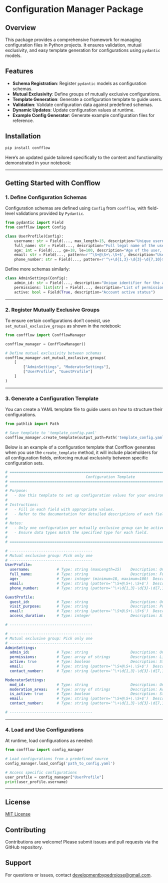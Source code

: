 # Configuration Manager Package

## Overview

This package provides a comprehensive framework for managing configuration files in Python projects. It ensures validation, mutual exclusivity, and easy template generation for configurations using `pydantic` models.

## Features

- **Schema Registration**: Register `pydantic` models as configuration schemas.
- **Mutual Exclusivity**: Define groups of mutually exclusive configurations.
- **Template Generation**: Generate a configuration template to guide users.
- **Validation**: Validate configuration data against predefined schemas.
- **Dynamic Updates**: Update configuration values at runtime.
- **Example Config Generator**: Generate example configuration files for reference.

## Installation

```bash
pip install confflow
```

Here’s an updated guide tailored specifically to the content and functionality demonstrated in your notebook:

---

## Getting Started with Confflow

### 1. **Define Configuration Schemas**

Configuration schemas are defined using `Config` from `confflow`, with field-level validations provided by `Pydantic`.

```python
from pydantic import Field
from confflow import Config

class UserProfile(Config):
    username: str = Field(..., max_length=15, description="Unique username for the user")
    full_name: str = Field(..., description="Full legal name of the user")
    age: int = Field(..., ge=18, le=100, description="Age of the user, must be between 18 and 100")
    email: str = Field(..., pattern=r'^\S+@\S+\.\S+$', description="User's email address")
    phone_number: str = Field(..., pattern=r'^\+\d{1,3}-\d{3}-\d{7,10}$', description="User's contact phone number")
```

Define more schemas similarly:

```python
class AdminSettings(Config):
    admin_id: str = Field(..., description="Unique identifier for the admin")
    permissions: list[str] = Field(..., description="List of permissions assigned to the admin")
    active: bool = Field(True, description="Account active status")
```

---

### 2. **Register Mutually Exclusive Groups**

To ensure certain configurations don’t coexist, use `set_mutual_exclusive_groups` as shown in the notebook:

```python
from confflow import ConfflowManager

confflow_manager = ConfflowManager()

# Define mutual exclusivity between schemas
confflow_manager.set_mutual_exclusive_groups(
    [
        ["AdminSettings", "ModeratorSettings"],
        ["UserProfile", "GuestProfile"]
    ]
)
```

---

### 3. **Generate a Configuration Template**

You can create a YAML template file to guide users on how to structure their configurations.

```python
from pathlib import Path

# Save template to 'template_config.yaml'
confflow_manager.create_template(output_path=Path('template_config.yaml'))
```

Below is an example of a configuration template that Confflow generates when you use the `create_template` method, it will include placeholders for all configuration fields, enforcing mutual exclusivity between specific configuration sets.

```yaml
# ================================================================================
#                                   Configuration Template                        
# ================================================================================
# 
# Purpose:
#   - Use this template to set up configuration values for your environment.
#
# Instructions:
#   - Fill in each field with appropriate values.
#   - Refer to the documentation for detailed descriptions of each field.
#
# Notes:
#   - Only one configuration per mutually exclusive group can be active at a time.
#   - Ensure data types match the specified type for each field.
#
# ================================================================================

# -------------------------------------
# Mutual exclusive group: Pick only one
# -------------------------------------
UserProfile:
  username:            # Type: string (maxLength=15)    Description: Unique username for the user
  full_name:           # Type: string                   Description: Full legal name of the user
  age:                 # Type: integer (minimum=18, maximum=100)  Description: Age of the user, must be between 18 and 100
  email:               # Type: string (pattern='^\S+@\S+\.\S+$')  Description: User's email address
  phone_number:        # Type: string (pattern='^\+\d{1,3}-\d{3}-\d{7,10}$')  Description: User's contact phone number

GuestProfile:
  guest_id:            # Type: string                   Description: Unique identifier for the guest user
  visit_purpose:       # Type: string                   Description: Purpose of the guest's visit
  email:               # Type: string (pattern='^\S+@\S+\.\S+$')  Description: Guest's email address
  access_duration:     # Type: integer                  Description: Allowed access duration in hours

# -------------------------------------

# -------------------------------------
# Mutual exclusive group: Pick only one
# -------------------------------------
AdminSettings:
  admin_id:            # Type: string                   Description: Unique identifier for the admin
  permissions:         # Type: array of strings         Description: List of permissions assigned to the admin
  active: true         # Type: boolean                  Description: Status of the admin account, active or inactive
  email:               # Type: string (pattern='^\S+@\S+\.\S+$')  Description: Admin's email address
  contact_number:      # Type: string (pattern='^\+\d{1,3}-\d{3}-\d{7,10}$')  Description: Admin's contact number

ModeratorSettings:
  mod_id:              # Type: string                   Description: Unique identifier for the moderator
  moderation_areas:    # Type: array of strings         Description: Areas or topics the moderator oversees
  is_active: true      # Type: boolean                  Description: Status of the moderator account
  email:               # Type: string (pattern='^\S+@\S+\.\S+$')  Description: Moderator's email address
  contact_number:      # Type: string (pattern='^\+\d{1,3}-\d{3}-\d{7,10}$')  Description: Moderator's contact number

# -------------------------------------
```

---

### 4. **Load and Use Configurations**

At runtime, load configurations as needed:

```python
from confflow import config_manager

# Load configurations from a predefined source
config_manager.load_config('path_to_config.yaml')

# Access specific configurations
user_profile = config_manager["UserProfile"]
print(user_profile.username)
```

---

## License

[MIT License](LICENSE)

## Contributing

Contributions are welcome! Please submit issues and pull requests via the GitHub repository.

## Support

For questions or issues, contact [developmentbypedrojose@gmail.com](mailto:developmentbypedrojose@gmail.com).
